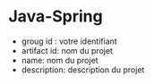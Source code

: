 # Java-Spring
* groug id : votre identifiant
* artifact id: nom du projet
* name: nom du projet
* description: description du projet
